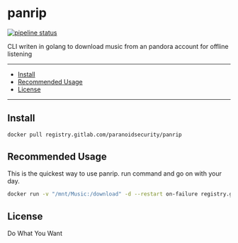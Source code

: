 # panrip
[![pipeline status](https://gitlab.com/paranoidsecurity/panrip/badges/master/pipeline.svg)](https://gitlab.com/paranoidsecurity/panrip/commits/master)

CLI writen in golang to download music from an pandora account for offline listening

---
* [Install](#install)
* [Recommended Usage](#recommended-usage)
* [License](#license)

---

## Install
```sh
docker pull registry.gitlab.com/paranoidsecurity/panrip
```

## Recommended Usage
This is the quickest way to use panrip. run command and go on with your day.
```sh
docker run -v "/mnt/Music:/download" -d --restart on-failure registry.gitlab.com/paranoidsecurity/panrip --email emailaddress --password password
```

## License
Do What You Want
